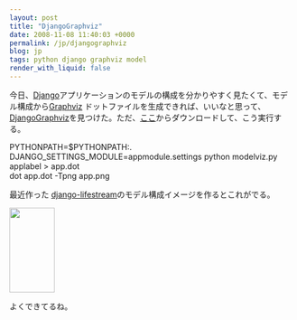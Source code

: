 ```yaml
---
layout: post
title: "DjangoGraphviz"
date: 2008-11-08 11:40:03 +0000
permalink: /jp/djangographviz
blog: jp
tags: python django graphviz model
render_with_liquid: false
---
```


<!-- textlint-disable rousseau -->

<p>今日、<a href="http://www.djangoproject.com/" title="Django">Django</a>アプリケーションのモデルの構成を分かりやすく見たくて、モデル構成から<a href="http://ja.wikipedia.org/wiki/Graphviz">Graphviz</a> ドットファイルを生成できれば、いいなと思って、<a href="http://code.djangoproject.com/wiki/DjangoGraphviz">DjangoGraphviz</a>を見つけた。ただ、<a href="http://code.unicoders.org/django/trunk/utils/modelviz.py">ここ</a>からダウンロードして、こう実行する。</p>
<p>PYTHONPATH=$PYTHONPATH:. DJANGO_SETTINGS_MODULE=appmodule.settings python modelviz.py applabel &gt; app.dot<br />dot app.dot -Tpng app.png</p>
<p>最近作った <a href="http://www.bitbucket.org/IanLewis/django-lifestream/overview/">django-lifestream</a>のモデル構成イメージを作るとこれがでる。</p>
<p><a rel="lightbox" href="http://www.ianlewis.org/gallery2/d/11018-2/dlife.png"><img src="/gallery2/d/11019-2/dlife.png" alt="" width="80" height="150" /></a></p>
<p>よくできてるね。</p>

<!-- textlint-enable rousseau -->
